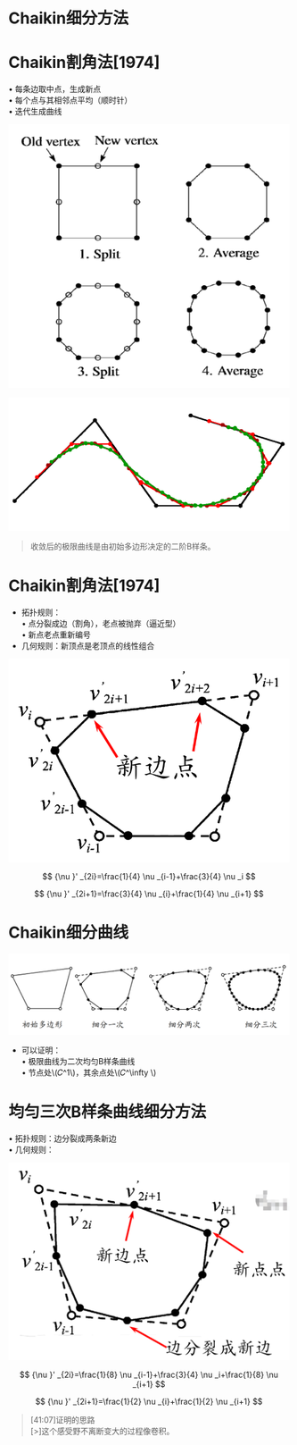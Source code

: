 # Chaikin细分方法   


# Chaikin割角法[1974]   

• 每条边取中点，生成新点       
• 每个点与其相邻点平均（顺时针）    
• 迭代生成曲线     

![](../assets/细曲7.png)    

![](../assets/细曲8.png)    

> 收敛后的极限曲线是由初始多边形决定的二阶B样条。    

# Chaikin割角法[1974]   

* 拓扑规则：   
• 点分裂成边（割角），老点被抛弃（逼近型）    
• 新点老点重新编号   
* 几何规则：新顶点是老顶点的线性组合     

![](../assets/细曲9.png)    

$$
{\nu }' _{2i}=\frac{1}{4} \nu _{i-1}+\frac{3}{4} \nu _i
$$

$$
{\nu }' _{2i+1}=\frac{3}{4} \nu _{i}+\frac{1}{4} \nu _{i+1}
$$

# Chaikin细分曲线     

![](../assets/细曲10.png)    

* 可以证明：    
• 极限曲线为二次均匀B样条曲线     
• 节点处\\(𝐶^1\\)，其余点处\\(𝐶^\infty \\)          


# 均匀三次B样条曲线细分方法     

• 拓扑规则：边分裂成两条新边     
• 几何规则：     

![](../assets/细曲11.png)    

$$
{\nu }' _{2i}=\frac{1}{8} \nu _{i-1}+\frac{3}{4} \nu _i+\frac{1}{8} \nu _{i+1}
$$

$$
{\nu }' _{2i+1}=\frac{1}{2} \nu _{i}+\frac{1}{2} \nu _{i+1}
$$

> [41:07]证明的思路     
[>]这个感受野不离断变大的过程像卷积。 